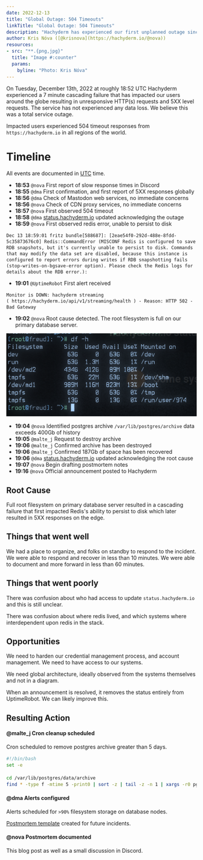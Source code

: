```yaml
---
date: 2022-12-13
title: "Global Outage: 504 Timeouts"
linkTitle: "Global Outage: 504 Timeouts"
description: "Hachyderm has experienced our first unplanned outage since our migration to Hetzner cloud. Here is the postmortem, analysis, and writeup on the incident."
author: Kris Nóva ([@krisnova](https://hachyderm.io/@nova))
resources:
- src: "**.{png,jpg}"
  title: "Image #:counter"
  params:
    byline: "Photo: Kris Nóva"
---
```


On Tuesday, December 13th, 2022 at roughly 18:52 UTC Hachyderm experienced a 7 minute cascading failure that has impacted our users around the globe resulting in unresponsive HTTP(s) requests and 5XX level requests. The service has not experienced any data loss. We believe this was a total service outage. 

Impacted users experienced 504 timeout responses from `https://hachyderm.io` in all regions of the world.

# Timeline 

All events are documented in [UTC](https://en.wikipedia.org/wiki/Coordinated_Universal_Time) time.

 - **18:53** `@nova` First report of slow response times in Discord
 - **18:55** `@dma` First confirmation, and first report of 5XX responses globally
 - **18:56** `@dma` Check of Mastodon web services, no immediate concerns
 - **18:56** `@nova` Check of CDN proxy services, no immediate concerns
 - **18:57** `@nova` First observed 504 timeout
 - **18:58** `@dma` [status.hachyderm.io](https://status.hachyderm.io) updated acknowledging the outage
 - **18:59** `@nova` First observed redis error, unable to persist to disk

```
Dec 13 18:59:01 fritz bundle[588687]: [2eae54f0-292d-488e-8fdd-5c35873676c0] Redis::CommandError (MISCONF Redis is configured to save RDB snapshots, but it's currently unable to persist to disk. Commands that may modify the data set are disabled, because this instance is configured to report errors during writes if RDB snapshotting fails (stop-writes-on-bgsave-error option). Please check the Redis logs for details about the RDB error.):
```

 - **19:01** `@UptimeRobot` First alert received

```
Monitor is DOWN: hachyderm streaming 
( https://hachyderm.io/api/v1/streaming/health ) - Reason: HTTP 502 - Bad Gateway
```

 - **19:02** `@nova` Root cause detected. The root filesystem is full on our primary database server.
 
![img.png](img.png)

- **19:04** `@nova` Identified postgres archive `/var/lib/postgres/archive` data exceeds 400Gb of history
- **19:05** `@malte_j` Request to destroy archive
- **19:06** `@malte_j` Confirmed archive has been destroyed
- **19:06** `@malte_j` Confirmed 187Gb of space has been recovered
- **19:06** `@dma` [status.hachyderm.io](https://status.hachyderm.io) updated acknowledging the root cause
- **19:07** `@nova` Begin drafting postmortem notes
- **19:16** `@nova` Official announcement posted to Hachyderm

## Root Cause

Full root filesystem on primary database server resulted in a cascading failure that first impacted Redis's ability to persist to disk which later resulted in 5XX responses on the edge.

## Things that went well

We had a place to organize, and folks on standby to respond to the incident.
We were able to respond and recover in less than 10 minutes.
We were able to document and more forward in less than 60 minutes.

## Things that went poorly

There was confusion about who had access to update `status.hachyderm.io` and this is still unclear.

There was confusion about where redis lived, and which systems where interdependent upon redis in the stack. 

## Opportunities 

We need to harden our credential management process, and account management. We need to have access to our systems.

We need global architecture, ideally observed from the systems themselves and not in a diagram.

When an announcement is resolved, it removes the status entirely from UptimeRobot. We can likely improve this.

## Resulting Action

#### @malte_j Cron cleanup scheduled

Cron scheduled to remove postgres archive greater than 5 days.

```bash 
#!/bin/bash
set -e

cd /var/lib/postgres/data/archive
find * -type f -mtime 5 -print0 | sort -z | tail -z -n 1 | xargs -r0 pg_archivecleanup /var/lib/postgres/data/archive
```

#### @dma Alerts configured

Alerts scheduled for `>90%` filesystem storage on database nodes.

[Postmortem template](https://hackmd.io/9WtCp6MgQ_al1eKGvqAWkg) created for future incidents.

#### @nova Postmortem documented

This blog post as well as a small discussion in Discord.